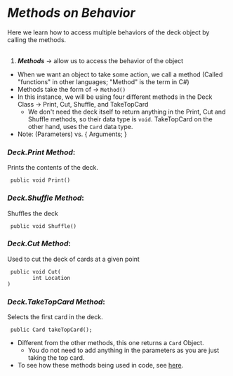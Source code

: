# ***Methods on Behavior***
Here we learn how to access multiple behaviors of the deck object by calling the methods. 
<br></br>

1. ***Methods*** → allow us to access the behavior of the object
- When we want an object to take some action, we call a method (Called "functions" in other languages; "Method" is the term in C#)
- Methods take the form of → `Method()`
- In this instance, we will be using four different methods in the Deck Class → Print, Cut, Shuffle, and TakeTopCard
    - We don't need the deck itself to return anything in the Print, Cut and Shuffle methods, so their data type is `void`. TakeTopCard on the other hand, uses the `Card` data type.
- Note: (Parameters) vs. { Arguments; }

### ***Deck.Print Method***:
<p> Prints the contents of the deck. </p>
<pre><code> public void Print()
</code></pre>

### ***Deck.Shuffle Method***:
<p> Shuffles the deck </p>
<pre><code> public void Shuffle()
</code></pre>

### ***Deck.Cut Method***:
<p> Used to cut the deck of cards at a given point </p> 
<pre><code> public void Cut(
        int Location
)
</code></pre>

### ***Deck.TakeTopCard Method***:
<p> Selects the first card in the deck. </p>
<pre><code> public Card takeTopCard();
</code></pre>

- Different from the other methods, this one returns a `Card` Object.
    - You do not need to add anything in the parameters as you are just taking the top card.
- To see how these methods being used in code, see [here](MethodPrac.cs).
